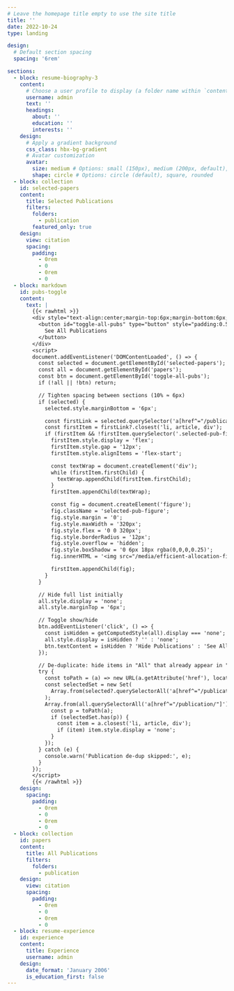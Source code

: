 ```yaml
---
# Leave the homepage title empty to use the site title
title: ''
date: 2022-10-24
type: landing

design:
  # Default section spacing
  spacing: '6rem'

sections:
  - block: resume-biography-3
    content:
      # Choose a user profile to display (a folder name within `content/authors/`)
      username: admin
      text: ''
      headings:
        about: ''
        education: ''
        interests: ''
    design:
      # Apply a gradient background
      css_class: hbx-bg-gradient
      # Avatar customization
      avatar:
        size: medium # Options: small (150px), medium (200px, default), large (320px), xl (400px), xxl (500px)
        shape: circle # Options: circle (default), square, rounded
  - block: collection
    id: selected-papers
    content:
      title: Selected Publications
      filters:
        folders:
          - publication
        featured_only: true
    design:
      view: citation
      spacing:
        padding:
          - 0rem
          - 0
          - 0rem
          - 0
  - block: markdown
    id: pubs-toggle
    content:
      text: |
        {{< rawhtml >}}
        <div style="text-align:center;margin-top:6px;margin-bottom:6px;">
          <button id="toggle-all-pubs" type="button" style="padding:0.5rem 0.75rem;border:1px solid #ccc;border-radius:8px;">
            See All Publications
          </button>
        </div>
        <script>
        document.addEventListener('DOMContentLoaded', () => {
          const selected = document.getElementById('selected-papers');
          const all = document.getElementById('papers');
          const btn = document.getElementById('toggle-all-pubs');
          if (!all || !btn) return;

          // Tighten spacing between sections (10% ≈ 6px)
          if (selected) {
            selected.style.marginBottom = '6px';

            const firstLink = selected.querySelector('a[href^="/publication/"]');
            const firstItem = firstLink?.closest('li, article, div');
            if (firstItem && !firstItem.querySelector('.selected-pub-figure')) {
              firstItem.style.display = 'flex';
              firstItem.style.gap = '12px';
              firstItem.style.alignItems = 'flex-start';

              const textWrap = document.createElement('div');
              while (firstItem.firstChild) {
                textWrap.appendChild(firstItem.firstChild);
              }
              firstItem.appendChild(textWrap);

              const fig = document.createElement('figure');
              fig.className = 'selected-pub-figure';
              fig.style.margin = '0';
              fig.style.maxWidth = '320px';
              fig.style.flex = '0 0 320px';
              fig.style.borderRadius = '12px';
              fig.style.overflow = 'hidden';
              fig.style.boxShadow = '0 6px 18px rgba(0,0,0,0.25)';
              fig.innerHTML = '<img src="/media/efficient-allocation-figure.jpg" alt="Visual summary of attentional gain allocation patterns" style="display:block;width:100%;height:auto;">';

              firstItem.appendChild(fig);
            }
          }

          // Hide full list initially
          all.style.display = 'none';
          all.style.marginTop = '6px';

          // Toggle show/hide
          btn.addEventListener('click', () => {
            const isHidden = getComputedStyle(all).display === 'none';
            all.style.display = isHidden ? '' : 'none';
            btn.textContent = isHidden ? 'Hide Publications' : 'See All Publications';
          });

          // De-duplicate: hide items in "All" that already appear in "Selected"
          try {
            const toPath = (a) => new URL(a.getAttribute('href'), location.origin).pathname;
            const selectedSet = new Set(
              Array.from(selected?.querySelectorAll('a[href^="/publication/"]') || []).map(toPath)
            );
            Array.from(all.querySelectorAll('a[href^="/publication/"]')).forEach((a) => {
              const p = toPath(a);
              if (selectedSet.has(p)) {
                const item = a.closest('li, article, div');
                if (item) item.style.display = 'none';
              }
            });
          } catch (e) {
            console.warn('Publication de-dup skipped:', e);
          }
        });
        </script>
        {{< /rawhtml >}}
    design:
      spacing:
        padding:
          - 0rem
          - 0
          - 0rem
          - 0
  - block: collection
    id: papers
    content:
      title: All Publications
      filters:
        folders:
          - publication
    design:
      view: citation
      spacing:
        padding:
          - 0rem
          - 0
          - 0rem
          - 0
  - block: resume-experience
    id: experience
    content:
      title: Experience
      username: admin
    design:
      date_format: 'January 2006'
      is_education_first: false
---
```

